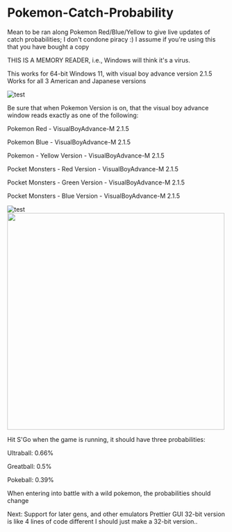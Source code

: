 # Pokemon-Catch-Probability
Mean to be ran along Pokemon Red/Blue/Yellow to give live updates of catch probabilities;
I don't condone piracy :) I assume if you're using this that you have bought a copy

THIS IS A MEMORY READER, i.e., Windows will think it's a virus.

This works for 64-bit Windows 11, with visual boy advance version 2.1.5
Works for all 3 American and Japanese versions

![test](https://imgur.com/a/s9M67t7)

Be sure that when Pokemon Version is on, that the visual boy advance window reads exactly as one of the following: 

Pokemon Red - VisualBoyAdvance-M 2.1.5

Pokemon Blue - VisualBoyAdvance-M 2.1.5

Pokemon - Yellow Version - VisualBoyAdvance-M 2.1.5

Pocket Monsters - Red Version - VisualBoyAdvance-M 2.1.5

Pocket Monsters - Green Version - VisualBoyAdvance-M 2.1.5

Pocket Monsters - Blue Version - VisualBoyAdvance-M 2.1.5


![test]([https://imgur.com/a/mykce0n])
<img src="https://imgur.com/a/mykce0n.gif" width="500" height="500">

Hit S'Go when the game is running, it should have three probabilities:

Ultraball: 0.66%

Greatball: 0.5%

Pokeball: 0.39%

When entering into battle with a wild pokemon, the probabilities should change

Next:
Support for later gens, and other emulators
Prettier GUI
32-bit version is like 4 lines of code different I should just make a 32-bit version..
